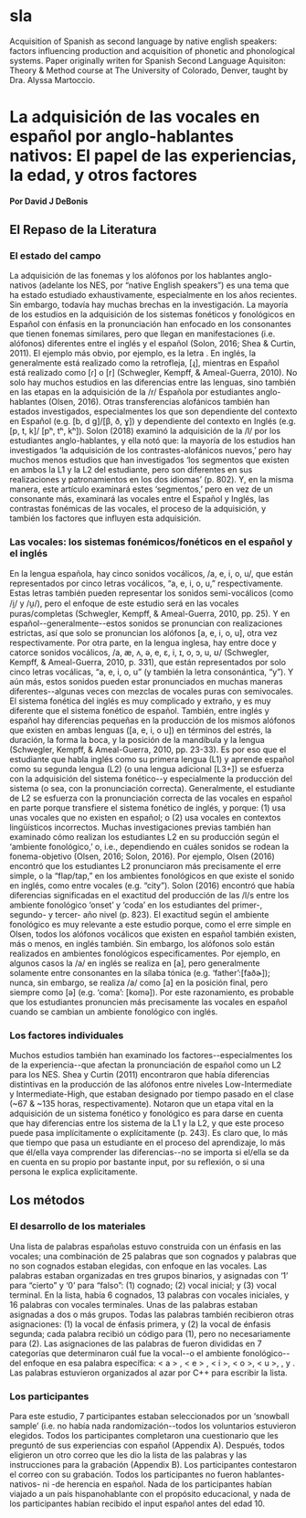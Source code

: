 # sla
Acquisition of Spanish as second language by native english speakers: factors influencing production and acquisition of phonetic and phonological systems.
Paper originally writen for Spanish Second Language Aquisiton: Theory & Method course at The University of Colorado, Denver, taught by Dra. Alyssa Martoccio.
# La adquisición de las vocales en español por anglo-hablantes nativos: El papel de las experiencias, la edad, y otros factores
#### Por David J DeBonis

## El Repaso de la Literatura

### El estado del campo

La adquisición de las fonemas y los alófonos por los hablantes anglo-nativos (adelante los NES, por “native English speakers”) es una tema que ha estado estudiado exhaustivamente, especialmente en los años recientes. Sin embargo, todavía hay muchas brechas en la investigación. 
La mayoría de los estudios en la adquisición de los sistemas fonéticos y fonológicos en Español con énfasis en la pronunciación han enfocado en los consonantes que tienen fonemas similares, pero que llegan en manifestaciones (i.e. alófonos) diferentes entre el inglés y el español (Solon, 2016; Shea & Curtin, 2011). El ejemplo más obvio, por ejemplo, es la letra <r>. En inglés, la <r> generalmente está realizado como la retrofleja, [ɻ], mientras en Español está realizado como [ɾ] o [r] (Schwegler, Kempff, & Ameal-Guerra, 2010). No solo hay muchos estudios en las diferencias entre las lenguas, sino también en las etapas en la adquisición de la /r/ Española por estudiantes anglo-hablantes (Olsen, 2016). Otras transferencias alofánicos también han estados investigados, especialmentes los que son dependiente del contexto en Español (e.g. [b, d g]/[β, ð, ɣ]) y dependiente del contexto en Inglés (e.g. [p, t, k]/ [pʰ, tʰ, kʰ]). Solon (2018) examinó la adquisición de la /l/ por los estudiantes anglo-hablantes, y ella notó que: la mayoría de los estudios han investigados ‘la adquisición de los contrastes-alofánicos nuevos,’ pero hay muchos menos estudios que han investigados ‘los segmentos que existen en ambos la L1 y la L2 del estudiante, pero son diferentes en sus realizaciones y patronamientos en los dos idiomas’ (p. 802). Y, en la misma manera, este artículo examinará estes ‘segmentos,’ pero en vez de un consonante más, examinará las vocales entre el Español y Inglés, las contrastas fonémicas de las vocales, el proceso de la adquisición, y también los factores que influyen esta adquisición. 

### Las vocales: los sistemas fonémicos/fonéticos en el español y el inglés

En la lengua española, hay cinco sonidos vocálicos, /a, e, i, o, u/, que están representados por cinco letras vocálicos, “a, e, i, o, u,” respectivamente. Estas letras también pueden representar los sonidos semi-vocálicos (como /i̯/  y  /u̯/), pero el enfoque de este estudio será en las vocales puras/completas (Schwegler, Kempff, & Ameal-Guerra, 2010, pp. 25). Y en español--generalmente--estos sonidos se pronuncian con realizaciones estrictas, así que solo se pronuncian los alófonos [a, e, i, o, u], otra vez respectivamente. 
Por otra parte, en la lengua inglesa, hay entre doce y catorce sonidos vocálicos, /a, æ, ʌ, ə, e, ɛ, i, ɪ, o, ɔ, u, ʊ/ (Schwegler, Kempff, & Ameal-Guerra, 2010, p. 331),  que están representados por solo cinco letras vocálicas, “a, e, i, o, u” (y también la letra consonántica, “y”). Y aún más, estos sonidos pueden estar pronunciados en muchas maneras diferentes--algunas veces con mezclas de vocales puras con semivocales. El sistema fonética del inglés es muy complicado y extraño, y es muy diferente que el sistema fonético de español. También, entre inglés y español hay diferencias pequeñas en la producción de los mismos alófonos que existen en ambas lenguas ([a, e, i, o u]) en términos del estrés, la duración, la forma la boca, y la posición de la mandíbula y la lengua (Schwegler, Kempff, & Ameal-Guerra, 2010, pp. 23-33). Es por eso que el estudiante que habla inglés como su primera lengua (L1) y aprende español como su segunda lengua (L2) (o una lengua adicional [L3+]) se esfuerza con la adquisición del sistema fonético--y especialmente la producción del sistema (o sea, con la pronunciación correcta). Generalmente, el estudiante de L2 se esfuerza con la pronunciación correcta de las vocales en español en parte porque transfiere el sistema fonético de inglés, y porque: (1) usa unas vocales que no existen en español; o (2) usa vocales en contextos lingüísticos incorrectos.
Muchas investigaciones previas también han examinado cómo realizan los estudiantes L2 en su producción según el ‘ambiente fonológico,’ o, i.e., dependiendo en cuáles sonidos se rodean la fonema-objetivo (Olsen, 2016; Solon, 2016). Por ejemplo, Olsen (2016) encontró que los estudiantes L2 pronunciaron más precisamente el erre simple, o la “flap/tap,” en los ambientes fonológicos en que existe el sonido en inglés, como entre vocales (e.g. “city”). 
Solon (2016) encontró que había diferencias significadas en el exactitud del producción de las /l/s entre los ambiente fonológico ‘onset’ y ‘coda’ en los estudiantes del primer-, segundo- y tercer- año nivel (p. 823). El exactitud según el ambiente fonológico es muy relevante a este estudio porque, como el erre simple en Olsen, todos los alófonos vocálicos que existen en español también existen, más o menos, en inglés también. Sin embargo, los alófonos solo están realizados en ambientes fonológicos especificamentes. Por ejemplo, en algunos casos la /a/ en inglés se realiza en [a], pero generalmente solamente entre consonantes en la sílaba tónica (e.g. ‘father’:[faðɚ]);  nunca, sin embargo, se realiza /a/ como [a] en la posición final, pero siempre como [ə] (e.g. ‘coma’:  [komə]). Por este razonamiento, es probable que los estudiantes pronuncien más precisamente las vocales en español cuando se cambian un ambiente fonológico con inglés.

### Los factores individuales

Muchos estudios también han examinado los factores--especialmentes los de la experiencia--que afectan la pronunciación de español como un L2 para los NES. Shea y Curtin (2011) encontraron que había diferencias distintivas en la producción de las alófonos entre niveles Low-Intermediate y Intermediate-High, que estaban designado por tiempo pasado en el clase (~67 & ~135 horas, respectivamente). Notaron que un etapa vital en la adquisición de un sistema fonético y fonológico es para darse en cuenta que hay diferencias entre los sistema de la L1 y la L2, y que este proceso puede pasa implícitamente o explícitamente (p. 243). Es claro que, lo más que tiempo que pasa un estudiante en el proceso del aprendizaje, lo más que él/ella vaya comprender las diferencias--no se importa si el/ella se da en cuenta en su propio por bastante input, por su reflexión, o si una persona le explica explícitamente. 

## Los métodos

### El desarrollo de los materiales

Una lista de palabras españolas estuvo construida con un énfasis en las vocales; una combinación de 25 palabras que son cognados y palabras que no son cognados estaban elegidas, con enfoque en las vocales. Las palabras estaban organizadas en tres grupos binarios, y asignadas con ‘1’ para “cierto” y ‘0’ para “falso”: (1) cognado; (2) vocal inicial; y (3) vocal terminal. En la lista, había 6 cognados, 13 palabras con vocales iniciales, y 16 palabras con vocales terminales. Unas de las palabras estaban asignadas a dos o más grupos. Todas las palabras también recibieron otras asignaciones: (1) la vocal de énfasis primera, y (2) la vocal de énfasis segunda; cada palabra recibió un código para (1), pero no necesariamente para (2). Las asignaciones de las palabras de fueron divididas en 7 categorías que determinaron cuál fue la vocal--o el ambiente fonológico--del enfoque en esa palabra específica:  < a > , < e > , < i >, < o >, < u >, <h-vocal>, y <qu-vocal>. Las palabras estuvieron organizados al azar por C++ para escribir la lista. 
  
### Los participantes
Para este estudio, 7 participantes estaban seleccionados por un ‘snowball sample’ (i.e. no había nada randomización--todos los voluntarios estuvieron elegidos.  Todos los participantes completaron una cuestionario que les preguntó de sus experiencias con español (Appendix A). Después, todos eligieron un otro correo que les dio la lista de las palabras y las instrucciones para la grabación (Appendix B). Los participantes contestaron el correo con su grabación. Todos los participantes no fueron hablantes-nativos- ni -de herencia en español. Nada de los participantes habían viajado a un país hispanohablante con el propósito educacional, y nada de los participantes habían recibido el input español antes del edad 10. 


